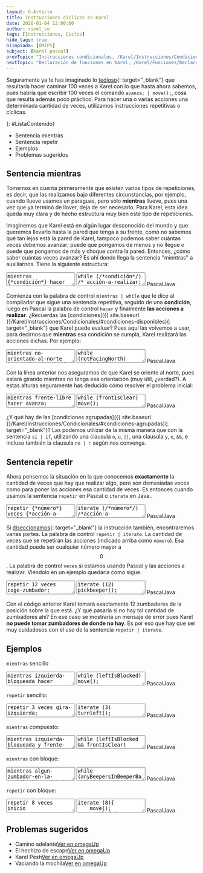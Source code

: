 ```yaml
---
layout: G-Article
title: Instrucciones cíclicas en Karel
date: 2020-01-04 12:00:00
author: rivel_co
tags: [Instrucciones, Ciclos]
hide_tags: true
olimpiada: [OMIPS]
subject: [Karel pascal]
prevTopic: "Instrucciones condicionales, /Karel/Instrucciones/Condicionales/"
nextTopic: "Declaración de funciones en Karel, /Karel/Funciones/Declaracion/"
---
```


Seguramente ya te has imaginado lo [tedioso](http://dle.rae.es/?id=ZJf6SDH){: target="_blank"} que resultaría hacer caminar 100 veces a Karel con lo que hasta ahora sabemos, pues habría que escribir 100 veces el comando `avanza; | move();`, cosa que resulta además poco práctico. Para hacer una o varias acciones una determinada cantidad de veces, utilizamos instrucciones repetitivas o cíclicas.

{: #ListaContenido}
- Sentencia mientras
- Sentencia repetir
- Ejemplos
- Problemas sugeridos

## Sentencia mientras

Tomemos en cuenta primeramente que existen varios tipos de repeticiones, es decir, que las realizamos bajo diferentes circunstancias, por ejemplo, cuando llueve usamos un paraguas, pero sólo **mientras** llueve, pues una vez que ya terminó de llover, deja de ser necesario. Para Karel, esta idea queda muy clara y de hecho estructura muy bien este tipo de repeticiones.

Imaginemos que Karel está en algún lugar desconocido del mundo y que queremos llevarlo hasta la pared que tenga a su frente, como no sabemos qué tan lejos está la pared de Karel, tampoco podemos saber cuántas veces debemos avanzar; puede que pongamos de menos y no llegue o puede que pongamos de más y choque contra la pared. <span>Entonces, ¿cómo saber cuántas veces avanzar?</span> Es ahí donde llega la sentencia "mientras" a auxiliarnos. Tiene la siguiente estructura:

<div class="karelBlock">
<textarea class="karelp">
mientras {*condición*} hacer {*acción-a-realizar;*}</textarea>
<textarea class="karelj">
while (/*condición*/) /* acción-a-realizar; */</textarea>
<span class="karelLabel KLPascal karelLabelSelected" labFor="karelp">Pascal</span><span class="karelLabel KLJava" labFor="karelj">Java</span>
</div>

Comienza con la palabra de control `mientras | while` que le dice al compilador que sigue una sentencia repetitiva, seguido de una **condición**, luego en Pascal la palabra de control `hacer` y finalmente **las acciones a realizar**. ¿Recuerdas las [condiciones]({{ site.baseurl }}/Karel/Instrucciones/Condicionales/#condiciones-disponibles){: target="_blank"} que Karel puede evaluar? Pues aquí las volvemos a usar, para decirnos que **mientras** esa condición se cumpla, Karel realizará las acciones dichas. Por ejemplo:

<div class="karelBlock">
<textarea class="karelp">
mientras no-orientado-al-norte hacer gira-izquierda;</textarea>
<textarea class="karelj">
while (notFacingNorth) turnleft();</textarea>
<span class="karelLabel KLPascal karelLabelSelected" labFor="karelp">Pascal</span><span class="karelLabel KLJava" labFor="karelj">Java</span>
</div>

Con la línea anterior nos aseguramos de que Karel se oriente al norte, pues estará girando mientras no tenga esa orientación <span>(muy útil, ¿verdad?)</span>. A estas alturas seguramente has deducido cómo resolver el problema inicial:

<div class="karelBlock">
<textarea class="karelp">
mientras frente-libre hacer avanza;</textarea>
<textarea class="karelj">
while (frontIsClear) move();</textarea>
<span class="karelLabel KLPascal karelLabelSelected" labFor="karelp">Pascal</span><span class="karelLabel KLJava" labFor="karelj">Java</span>
</div>

<span>¿Y qué hay de las [condiciones agrupadas]({{ site.baseurl }}/Karel/Instrucciones/Condicionales/#condiciones-agrupadas){: target="_blank"}?</span> Las podemos utilizar de la misma manera que con la sentencia `si | if`, utilizando una clausula `o`, `u`, `||`, una clausula `y`, `e`, `&&`, e incluso también la clausula `no | !` según nos convenga.

## Sentencia repetir

Ahora pensemos la situación en la que conocemos **exactamente** la cantidad de veces que hay que realizar algo, pero son demasiadas veces como para poner las acciones esa cantidad de veces. Es entonces cuando usamos la sentencia `repetir` en Pascal o `iterate` en Java..

<div class="karelBlock">
<textarea class="karelp">
repetir {*número*} veces {*acción-a-realizar;*}</textarea>
<textarea class="karelj">
iterate (/*número*/) /*acción-a-realizar;*/</textarea>
<span class="karelLabel KLPascal karelLabelSelected" labFor="karelp">Pascal</span><span class="karelLabel KLJava" labFor="karelj">Java</span>
</div>

Si [diseccionamos](http://dle.rae.es/?id=Du8Lirp){: target="_blank"} la instrucción también, encontraremos varias partes. La palabra de control `repetir | iterate`. La cantidad de veces que se repetirán las acciones (indicado arriba como `número`). Esa cantidad puede ser cualquier número mayor a $$0$$. La palabra de control `veces` si estamos usando Pascal y las acciones a realizar. Viéndolo en un ejemplo quedaría como sigue.

<div class="karelBlock">
<textarea class="karelp">
repetir 12 veces coge-zumbador;</textarea>
<textarea class="karelj">
iterate (12) pickbeeper();</textarea>
<span class="karelLabel KLPascal karelLabelSelected" labFor="karelp">Pascal</span><span class="karelLabel KLJava" labFor="karelj">Java</span>
</div>

Con el código anterior Karel tomará exactamente 12 zumbadores de la posición sobre la que está. ¿Y qué pasaría si no hay tal cantidad de zumbadores ahí? En ese caso se mostraría un mensaje de error pues Karel **no puede tomar zumbadores de donde no hay**. Es por eso que hay que ser muy cuidadosos con el uso de la sentencia `repetir | iterate`.

## Ejemplos

`mientras` sencillo

<div class="karelBlock">
<textarea class="karelp">
mientras izquierda-bloqueada hacer avanza;</textarea>
<textarea class="karelj">
while (leftIsBlocked) move();</textarea>
<span class="karelLabel KLPascal karelLabelSelected" labFor="karelp">Pascal</span><span class="karelLabel KLJava" labFor="karelj">Java</span>
</div>

`repetir` sencillo:

<div class="karelBlock">
<textarea class="karelp">
repetir 3 veces gira-izquierda;</textarea>
<textarea class="karelj">
iterate (3) turnleft();</textarea>
<span class="karelLabel KLPascal karelLabelSelected" labFor="karelp">Pascal</span><span class="karelLabel KLJava" labFor="karelj">Java</span>
</div>

`mientras` compuesto:

<div class="karelBlock">
<textarea class="karelp">
mientras izquierda-bloqueada y frente-libre hacer avanza;</textarea>
<textarea class="karelj">
while (leftIsBlocked && frontIsClear) move();</textarea>
<span class="karelLabel KLPascal karelLabelSelected" labFor="karelp">Pascal</span><span class="karelLabel KLJava" labFor="karelj">Java</span>
</div>

`mientras` con bloque:

<div class="karelBlock">
<textarea class="karelp">
mientras algun-zumbador-en-la-mochila hacer inicio
    si frente-libre entonces avanza;
    deja-zumbador;
fin;</textarea>
<textarea class="karelj">
while (anyBeepersInBeeperBag){
    if (frontIsClear) move();
    putbeeper();
}</textarea>
<span class="karelLabel KLPascal karelLabelSelected" labFor="karelp">Pascal</span><span class="karelLabel KLJava" labFor="karelj">Java</span>
</div>

`repetir` con bloque:

<div class="karelBlock">
<textarea class="karelp">
repetir 8 veces inicio
    avanza;
    gira-izquierda;
    repetir 2 veces deja-zumbador;
fin;</textarea>
<textarea class="karelj">
iterate (8){
    move();
    turnleft();
    iterate (2) putbeeper();
}</textarea>
<span class="karelLabel KLPascal karelLabelSelected" labFor="karelp">Pascal</span><span class="karelLabel KLJava" labFor="karelj">Java</span>
</div>

## Problemas sugeridos

<div id="omegaDiv">
    <ul id="omegaList">
        <li><i class="far fa-lightbulb"></i><span>Camino adelante</span><a href="https://omegaup.com/arena/problem/iP-Karel-Camino-adelante/" target="_blank" class="omegaBtn">Ver en omegaUp</a></li>
        <li><i class="far fa-lightbulb"></i><span>El hechizo de escape</span><a href="https://omegaup.com/arena/problem/iP-Karel-El-hechizo-de-escape/" target="_blank" class="omegaBtn">Ver en omegaUp</a></li>
        <li><i class="far fa-lightbulb"></i><span>Karel Pesh</span><a href="https://omegaup.com/arena/problem/iP-Karel-Karel-Pesh" target="_blank" class="omegaBtn">Ver en omegaUp</a></li>
        <li><i class="far fa-lightbulb"></i><span>Vaciando la mochila</span><a href="https://omegaup.com/arena/problem/iP-Karel-Vaciando-la-mochila/" target="_blank" class="omegaBtn">Ver en omegaUp</a></li>
    </ul>
</div>
